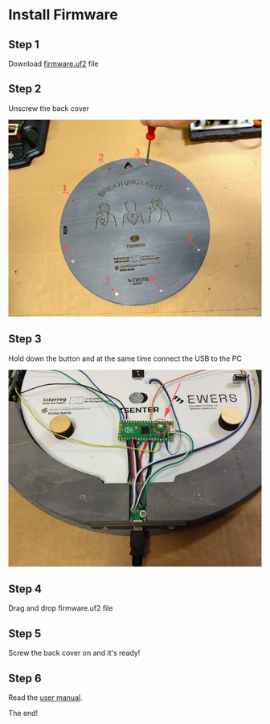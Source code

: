 # Install Firmware

## Step 1

Download [firmware.uf2](https://github.com/taunoe/breathing-light/raw/refs/heads/main/Firmware/firmware.uf2) file

## Step 2

Unscrew the back cover

![Unscrew the back cover](../img/avamine-01.jpg)

## Step 3

Hold down the button and at the same time connect the USB to the PC

![Button](../img/nupp-01.jpg)

## Step 4

Drag and drop firmware.uf2 file

## Step 5

Screw the back cover on and it's ready!

## Step 6

Read the [user manual](https://raw.githubusercontent.com/taunoe/breathing-light/refs/heads/main/img/ENG_kasutusjuhend.pdf).

The end!
